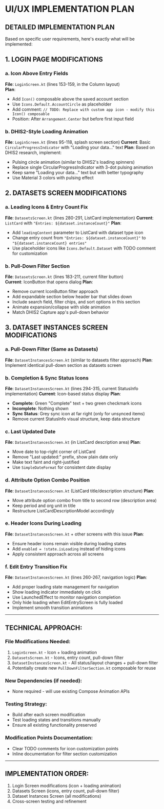 # UI/UX IMPLEMENTATION PLAN

## DETAILED IMPLEMENTATION PLAN

Based on specific user requirements, here's exactly what will be implemented:

## 1. LOGIN PAGE MODIFICATIONS

### **a. Icon Above Entry Fields**
**File**: `LoginScreen.kt` (lines 153-159, in the Column layout)  
**Plan**: 
- Add `Icon()` composable above the saved account section
- Use `Icons.Default.AccountCircle` as placeholder
- Add comment: `// TODO: Replace with custom app icon - modify this Icon() composable`
- Position: After `Arrangement.Center` but before first input field

### **b. DHIS2-Style Loading Animation**  
**File**: `LoginScreen.kt` (lines 95-118, splash screen section)
**Current**: Basic `CircularProgressIndicator` with "Loading your data..." text
**Plan**: Based on DHIS2 research, implement:
- Pulsing circle animation (similar to DHIS2's loading spinners)
- Replace single CircularProgressIndicator with 3-dot pulsing animation
- Keep same "Loading your data..." text but with better typography
- Use Material 3 colors with pulsing effect

## 2. DATASETS SCREEN MODIFICATIONS

### **a. Leading Icons & Entry Count Fix**
**File**: `DatasetsScreen.kt` (lines 280-291, ListCard implementation)
**Current**: `ListCard` with `"Entries: ${dataset.instanceCount}"` 
**Plan**:
- Add `leadingContent` parameter to ListCard with dataset type icon
- Change entry count from `"Entries: ${dataset.instanceCount}"` to `"${dataset.instanceCount} entries"`
- Use placeholder icons like `Icons.Default.Dataset` with TODO comment for customization

### **b. Pull-Down Filter Section**
**File**: `DatasetsScreen.kt` (lines 183-211, current filter button)  
**Current**: IconButton that opens dialog
**Plan**:
- Remove current IconButton filter approach
- Add expandable section below header bar that slides down
- Include search field, filter chips, and sort options in this section
- Animate expansion/collapse with slide animation
- Match DHIS2 Capture app's pull-down behavior

## 3. DATASET INSTANCES SCREEN MODIFICATIONS  

### **a. Pull-Down Filter (Same as Datasets)**
**File**: `DatasetInstancesScreen.kt` (similar to datasets filter approach)
**Plan**: Implement identical pull-down section as datasets screen

### **b. Completion & Sync Status Icons**
**File**: `DatasetInstancesScreen.kt` (lines 294-315, current StatusInfo implementation)
**Current**: Icon-based status display
**Plan**:
- **Complete**: Green "Complete" text + two green checkmark icons  
- **Incomplete**: Nothing shown
- **Sync Status**: Grey sync icon at far right (only for unsynced items)
- Remove current StatusInfo visual structure, keep data structure

### **c. Last Updated Date**
**File**: `DatasetInstancesScreen.kt` (in ListCard description area)
**Plan**: 
- Move date to top-right corner of ListCard
- Remove "Last updated:" prefix, show plain date only
- Make text faint and right-justified
- Use `SimpleDateFormat` for consistent date display

### **d. Attribute Option Combo Position**
**File**: `DatasetInstancesScreen.kt` (ListCard title/description structure)
**Plan**:
- Move attribute option combo from title to second row (description area)
- Keep period and org unit in title
- Restructure ListCardDescriptionModel accordingly

### **e. Header Icons During Loading**
**File**: `DatasetInstancesScreen.kt` + other screens with this issue
**Plan**:
- Ensure header icons remain visible during loading states
- Add `enabled = !state.isLoading` instead of hiding icons
- Apply consistent approach across all screens

### **f. Edit Entry Transition Fix**
**File**: `DatasetInstancesScreen.kt` (lines 260-267, navigation logic)
**Plan**:
- Add proper loading state management for navigation
- Show loading indicator immediately on click
- Use LaunchedEffect to monitor navigation completion
- Only hide loading when EditEntryScreen is fully loaded
- Implement smooth transition animations

---

## TECHNICAL APPROACH:

### **File Modifications Needed**:
1. `LoginScreen.kt` - Icon + loading animation  
2. `DatasetsScreen.kt` - Icons, entry count, pull-down filter
3. `DatasetInstancesScreen.kt` - All status/layout changes + pull-down filter
4. Potentially create new `PullDownFilterSection.kt` composable for reuse

### **New Dependencies** (if needed):
- None required - will use existing Compose Animation APIs

### **Testing Strategy**:
- Build after each screen modification
- Test loading states and transitions manually
- Ensure all existing functionality preserved

### **Modification Points Documentation**:
- Clear TODO comments for icon customization points
- Inline documentation for filter section customization

---

## IMPLEMENTATION ORDER:
1. Login Screen modifications (icon + loading animation)
2. Datasets Screen (icons, entry count, pull-down filter)
3. Dataset Instances Screen (all modifications)
4. Cross-screen testing and refinement